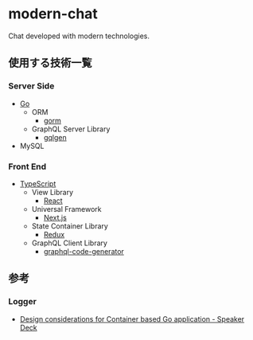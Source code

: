 # modern-chat

Chat developed with modern technologies.

## 使用する技術一覧

### Server Side

- [Go](https://github.com/golang/go)
    - ORM
        - [gorm](https://github.com/jinzhu/gorm)
    - GraphQL Server Library
        - [gqlgen](https://github.com/99designs/gqlgen)
- MySQL 

### Front End

- [TypeScript](https://github.com/microsoft/TypeScript)
    - View Library
        - [React](https://github.com/facebook/react)
    - Universal Framework
        - [Next.js](https://github.com/zeit/next.js/) 
    - State Container Library
        - [Redux](https://github.com/reduxjs/redux)
    - GraphQL Client Library
        - [graphql-code-generator](https://github.com/dotansimha/graphql-code-generator)

## 参考

### Logger

- [Design considerations for Container based Go application - Speaker Deck](https://speakerdeck.com/hgsgtk/design-considerations-for-container-based-go-application)
